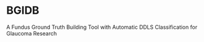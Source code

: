 # BGIDB
A Fundus Ground Truth Building Tool with Automatic DDLS Classification for Glaucoma Research
